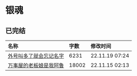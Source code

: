 # 银魂

## 已完结

|名称|字数|修改时间|
|:-|:-|:-|
|[外号叫多了就会忘记名字](外号叫多了就会忘记名字.md)|6231|22.11.19 07:24|
|[万事屋的老板娘是我阿鲁](万事屋的老板娘是我阿鲁.md)|18002|22.11.15 02:13|
